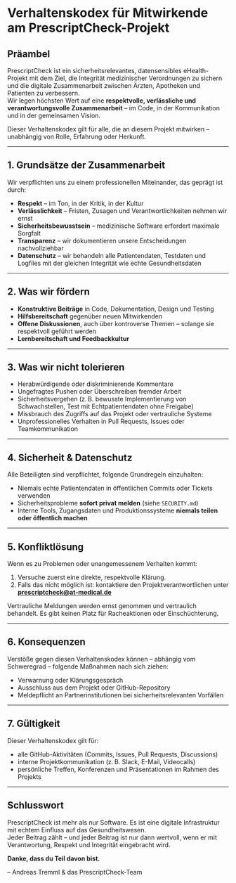# Verhaltenskodex für Mitwirkende am PrescriptCheck-Projekt

## Präambel

PrescriptCheck ist ein sicherheitsrelevantes, datensensibles eHealth-Projekt mit dem Ziel, die Integrität medizinischer Verordnungen zu sichern und die digitale Zusammenarbeit zwischen Ärzten, Apotheken und Patienten zu verbessern.  
Wir legen höchsten Wert auf eine **respektvolle, verlässliche und verantwortungsvolle Zusammenarbeit** – im Code, in der Kommunikation und in der gemeinsamen Vision.

Dieser Verhaltenskodex gilt für alle, die an diesem Projekt mitwirken – unabhängig von Rolle, Erfahrung oder Herkunft.

---

## 1. Grundsätze der Zusammenarbeit

Wir verpflichten uns zu einem professionellen Miteinander, das geprägt ist durch:

- **Respekt** – im Ton, in der Kritik, in der Kultur
- **Verlässlichkeit** – Fristen, Zusagen und Verantwortlichkeiten nehmen wir ernst
- **Sicherheitsbewusstsein** – medizinische Software erfordert maximale Sorgfalt
- **Transparenz** – wir dokumentieren unsere Entscheidungen nachvollziehbar
- **Datenschutz** – wir behandeln alle Patientendaten, Testdaten und Logfiles mit der gleichen Integrität wie echte Gesundheitsdaten

---

## 2. Was wir fördern

- **Konstruktive Beiträge** in Code, Dokumentation, Design und Testing
- **Hilfsbereitschaft** gegenüber neuen Mitwirkenden
- **Offene Diskussionen**, auch über kontroverse Themen – solange sie respektvoll geführt werden
- **Lernbereitschaft und Feedbackkultur**

---

## 3. Was wir nicht tolerieren

- Herabwürdigende oder diskriminierende Kommentare
- Ungefragtes Pushen oder Überschreiben fremder Arbeit
- Sicherheitsvergehen (z. B. bewusste Implementierung von Schwachstellen, Test mit Echtpatientendaten ohne Freigabe)
- Missbrauch des Zugriffs auf das Projekt oder vertrauliche Systeme
- Unprofessionelles Verhalten in Pull Requests, Issues oder Teamkommunikation

---

## 4. Sicherheit & Datenschutz

Alle Beteiligten sind verpflichtet, folgende Grundregeln einzuhalten:

- Niemals echte Patientendaten in öffentlichen Commits oder Tickets verwenden
- Sicherheitsprobleme **sofort privat melden** (siehe `SECURITY.md`)
- Interne Tools, Zugangsdaten und Produktionssysteme **niemals teilen oder öffentlich machen**

---

## 5. Konfliktlösung

Wenn es zu Problemen oder unangemessenem Verhalten kommt:

1. Versuche zuerst eine direkte, respektvolle Klärung.
2. Falls das nicht möglich ist: kontaktiere den Projektverantwortlichen unter  
   **prescriptcheck@at-medical.de**

Vertrauliche Meldungen werden ernst genommen und vertraulich behandelt. Es gibt keinen Platz für Racheaktionen oder Einschüchterung.

---

## 6. Konsequenzen

Verstöße gegen diesen Verhaltenskodex können – abhängig vom Schweregrad – folgende Maßnahmen nach sich ziehen:

- Verwarnung oder Klärungsgespräch
- Ausschluss aus dem Projekt oder GitHub-Repository
- Meldepflicht an Partnerinstitutionen bei sicherheitsrelevanten Vorfällen

---

## 7. Gültigkeit

Dieser Verhaltenskodex gilt für:

- alle GitHub-Aktivitäten (Commits, Issues, Pull Requests, Discussions)
- interne Projektkommunikation (z. B. Slack, E-Mail, Videocalls)
- persönliche Treffen, Konferenzen und Präsentationen im Rahmen des Projekts

---

## Schlusswort

PrescriptCheck ist mehr als nur Software. Es ist eine digitale Infrastruktur mit echtem Einfluss auf das Gesundheitswesen.  
Jeder Beitrag zählt – und jeder Beitrag ist nur dann wertvoll, wenn er mit Verantwortung, Respekt und Integrität eingebracht wird.

**Danke, dass du Teil davon bist.**

– Andreas Tremml & das PrescriptCheck-Team
